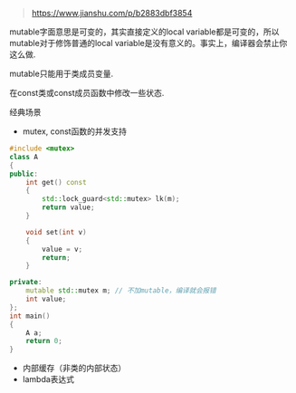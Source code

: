 > <https://www.jianshu.com/p/b2883dbf3854>

mutable字面意思是可变的，其实直接定义的local variable都是可变的，所以mutable对于修饰普通的local variable是没有意义的。事实上，编译器会禁止你这么做.

mutable只能用于类成员变量.

在const类或const成员函数中修改一些状态.

经典场景

- mutex, const函数的并发支持

```cpp
#include <mutex>
class A
{
public:
    int get() const
    {
        std::lock_guard<std::mutex> lk(m);
        return value;
    }

    void set(int v)
    {
        value = v;
        return;
    }

private:
    mutable std::mutex m; // 不加mutable，编译就会报错
    int value;
};
int main()
{
    A a;
    return 0;
}
```

- 内部缓存（非类的内部状态）
- lambda表达式
